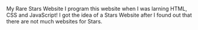 My Rare Stars Website 
I program this website when I was larning HTML, CSS and JavaScript!
I got the idea of a Stars Website after I found out that there are not much websites for Stars. 
